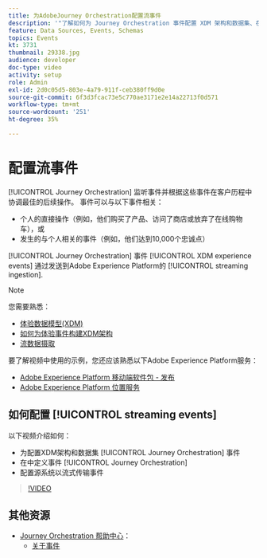 ```yaml
---
title: 为AdobeJourney Orchestration配置流事件
description: '"了解如何为 Journey Orchestration 事件配置 XDM 架构和数据集、在 Journey Orchestration 中定义事件以及配置源系统以形成事件流"'
feature: Data Sources, Events, Schemas
topics: Events
kt: 3731
thumbnail: 29338.jpg
audience: developer
doc-type: video
activity: setup
role: Admin
exl-id: 2d0c05d5-803e-4a79-911f-ceb380ff9d0e
source-git-commit: 6f3d3fcac73e5c770ae3171e2e14a22713f0d571
workflow-type: tm+mt
source-wordcount: '251'
ht-degree: 35%

---
```


# 配置流事件

[!UICONTROL Journey Orchestration] 监听事件并根据这些事件在客户历程中协调最佳的后续操作。 事件可以与以下事件相关：

* 个人的直接操作（例如，他们购买了产品、访问了商店或放弃了在线购物车），或
* 发生的与个人相关的事件（例如，他们达到10,000个忠诚点）

[!UICONTROL Journey Orchestration] 事件 [!UICONTROL XDM experience events] 通过发送到Adobe Experience Platform的 [!UICONTROL streaming ingestion].

>[!NOTE]
>
>您需要熟悉：
>
>* [体验数据模型(XDM)](https://docs.adobe.com/content/help/zh-Hans/platform-learn/tutorials/schemas/understanding-the-xdm-system-and-experience-data-model.html)
>* [如何为体验事件构建XDM架构](https://docs.adobe.com/content/help/zh-Hans/platform-learn/tutorials/schemas/create-your-first-schema-with-out-of-the-box-components.html)
>* [流数据摄取](https://docs.adobe.com/content/help/en/platform-learn/tutorials/data-ingestion/understanding-streaming-ingestion.html)
>
>要了解视频中使用的示例，您还应该熟悉以下Adobe Experience Platform服务：
>
>* [Adobe Experience Platform 移动端软件包 - 发布](https://docs.adobe.com/content/help/zh-Hans/core-services-learn/tutorials/launch-mobile/understanding-the-mobile-sdks.html)
>* [Adobe Experience Platform 位置服务](https://docs.adobe.com/content/help/zh-Hans/places/using/home.html)


## 如何配置 [!UICONTROL streaming events]

以下视频介绍如何：

* 为配置XDM架构和数据集 [!UICONTROL Journey Orchestration] 事件
* 在中定义事件 [!UICONTROL Journey Orchestration]
* 配置源系统以流式传输事件

>[!VIDEO](https://video.tv.adobe.com/v/29338?quality=12)

## 其他资源

* [Journey Orchestration 帮助中心](https://docs.adobe.com/content/help/zh-Hans/journeys/using/journey-orchestration-home.html)：
   * [关于事件](https://docs.adobe.com/content/help/en/journeys/using/events-journeys/about-events.html)
